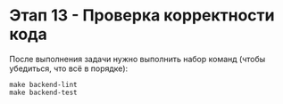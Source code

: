 # Этап 13 - Проверка корректности кода

После выполнения задачи нужно выполнить набор команд (чтобы убедиться, что всё в порядке):

```
make backend-lint
make backend-test
```
